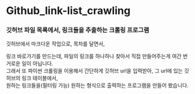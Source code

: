 # Github_link-list_crawling
### 깃허브 파일 목록에서, 링크들을 추출하는 크롤링 프로그램

깃허브에서 마크다운 작업으로, 목차를 달면서,

링크 바로가기를 만드는데, 파일의 링크를 하나하나 찾아서 직접 만들어주는게 여간 번거로운 일이 아닙니다.   
그래서 또 파이썬 크롤링을 이용해서 간단하게 깃허브 url을 입력받아, 그 url에 있는 깃허브의 링크 테이블에서,   
원하는 링크들을(필터링 가능) 원하는 형식으로 출력하는 프로그램을 만들어 봤습니다.  
